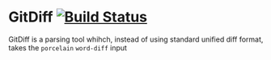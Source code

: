 # GitDiff [![Build Status](https://travis-ci.org/MirandaTechnologies/GitDiff-ruby.png?branch=master)](https://travis-ci.org/MirandaTechnologies/GitDiff-ruby)

GitDiff is a parsing tool whihch, instead of using standard unified diff format, takes the `porcelain` `word-diff` input
